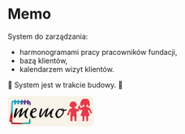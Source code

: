 # Memo

System do zarządzania:

- harmonogramami pracy pracowników fundacji,
- bazą klientów,
- kalendarzem wizyt klientów.

🚧 System jest w trakcie budowy. 🚧

<img height="60" src="./public/img/memo_joint_logo.png">
